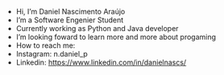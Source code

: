 -  Hi, I’m Daniel Nascimento Araújo
-  I’m a Software Engenier Student 
-  Currently working as Python and Java developer
-  I’m looking foward to learn more and more about progaming 
-  How to reach me: 
-  Instagram: n.daniel_p
-  Linkedin: https://www.linkedin.com/in/danielnascs/


<!---
1Kote/1Kote is a ✨ special ✨ repository because its `README.md` (this file) appears on your GitHub profile.
You can click the Preview link to take a look at your changes.
--->
